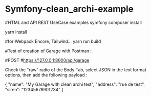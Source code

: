 # Symfony-clean_archi-example
#HTML and API REST UseCase examples
symfony composer install

yarn install

#for Webpack Encore, Tailwind...
yarn run build

#Test of creation of Garage with Postman :

#POST
#https://127.0.0.1:8000/api/garage

Check the "raw" radio of the Body Tab, 
select JSON in the text format options, then add the following payload :

{
  "name": "My Garage with clean archi test",
  "address": "rue de test",
  "siren": "12345678901234"
}

